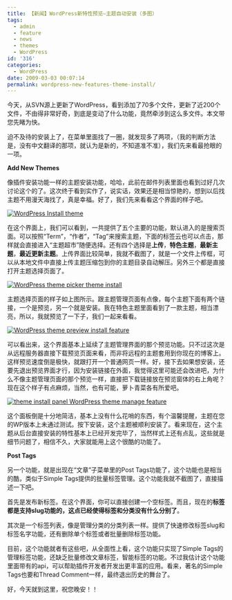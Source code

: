 ```yaml
---
title: 【新闻】WordPress新特性预览—主题自动安装（多图）
tags:
  - admin
  - feature
  - news
  - themes
  - WordPress
id: '316'
categories:
  - WordPress
date: 2009-03-03 00:07:14
permalink: wordpress-new-features-theme-install/
---
```


今天，从SVN源上更新了WordPress，看到添加了70多个文件，更新了近200个文件，不由得非常好奇，到底是变动了什么功能，竟然牵涉到这么多文件。本文带您先睹为快。
<!-- more -->
迫不及待的安装上了，在菜单里面找了一圈，就发现多了两项，（我的判断方法是，没有中文翻译的那项，就认为是新的，不知道准不准），我们先来看最抢眼的一项。

**Add New Themes**

像插件安装功能一样的主题安装功能，哈哈，此前在邮件列表里面也看到过好几次讨论这个的了。这次终于看到实作了，说实话，效果还是相当惊艳的，想到以后找主题不用漫天海找了，真是幸福。好了，我们先来看看这个界面的样子吧。

[![WordPress Install theme](http://lh3.ggpht.com/_QYicOeu89Bk/Sav9a1CMbEI/AAAAAAAABKo/UmqzRNMX0Cw/s400/install-themes-1.png)](http://picasaweb.google.com/lh/photo/fptb_iH9UZSJerckXHRhHQ?feat=embedwebsite "点击看大图")

在这个界面上，我们可以看到，一共提供了五个主要的功能，默认进入的是搜索页面。可以按照“Term”，“作者”，“Tag”来搜索主题，下面的标签云也可以点击，那样就会直接进入“主题超市”随便选择。还有四个选择是**上传**，**特色主题**，**最新主题**，**最近更新主题**。上传界面比较简单，我就不截图了，就是一个文件上传框，可以从本地文件中直接上传主题压缩包到你的主题目录自动解压。另外三个都是直接打开主题选择页面了。

[![WordPress theme picker theme install](http://lh5.ggpht.com/_QYicOeu89Bk/Sav9bHwlToI/AAAAAAAABKw/uKIy8pkZk7o/s400/install-themes-2.png)](http://picasaweb.google.com/lh/photo/VLrCX8-nThAkPG2oyUyHIg?feat=embedwebsite "点击看大图")

主题选择页面的样子如上图所示。跟主题管理页面有点像，每个主题下面有两个链接，一个是预览，另一个就是安装。我在特色主题里面看到了一款主题，相当漂亮，所以，我就预览了一下子，我们一起来看看。

[![WordPress theme preview install feature](http://lh5.ggpht.com/_QYicOeu89Bk/Sav9cBfZtUI/AAAAAAAABK4/TOOz2jijzxA/s400/install-themes-3.png)](http://picasaweb.google.com/lh/photo/1I6Cz2ZNrdtPiwRpQCgXiA?feat=embedwebsite "点击看大图")

可以看出来，这个界面基本上延续了主题管理界面的那个预览功能。只不过这次是从远程服务器直接下载预览页面来看，而非将远程的主题套用到你现在的博客上。这样预览速度倒是极快，就跟打开一个普通网页一样。好，接下去如果想安装，还要先退出预览界面才行，因为安装链接在外面，我觉得这里可能还会改进吧，为什么不像主题管理页面的那个预览一样，直接把下载链接放在预览窗体的右上角呢？现在这个样子有点麻烦，当然，也有可能，萝卜青菜各有所爱吧。

[![theme install panel WordPress theme manage feature](http://lh5.ggpht.com/_QYicOeu89Bk/Sav9cfugkeI/AAAAAAAABLA/KeLNma9rU04/s400/install-themes-4.png)](http://picasaweb.google.com/lh/photo/RoNQxxD3p-akQcWy2W8xMA?feat=embedwebsite "点击看大图")

这个面板倒是十分地简洁，基本上没有什么花哨的东西，有个温馨提醒，主题在您的WP版本上未通过测试。按下安装，这个主题被顺利安装了。看来现在，这个主题从后台直接安装的特性基本上已经开发完毕了，当然样式上还有点乱，这些就是细节问题了，相信不久，大家就能用上这个很酷的功能了。

**Post Tags**

另一个功能，就是出现在“文章”子菜单里的Post Tags功能了，这个功能也是相当的酷，类似于Simple Tags提供的批量标签管理。这个功能我就不截图了，直接描述一下吧。

首先是发布新标签。在这个界面，你可以直接创建一个空标签。而且，现在的**标签都是支持slug功能的，这点已经使得标签和分类没有什么分别了**。

其次是一个标签列表，像是管理分类的分类列表一样。提供了快速修改标签slug和标签名字功能，还有删除单个标签或者批量删除标签功能。

目前，这个功能就者有这些吧，从全面性上看，这个功能只实现了Simple Tags的管理标签功能，还缺乏批量修改文章标签，智能标签的功能。不过我估计这个功能里面带有的api，可以帮助插件开发者开发出更丰富的应用。看来，著名的Simple Tags也要和Thread Comment一样，最终退出历史的舞台了。

好，今天就到这里，祝您晚安！！